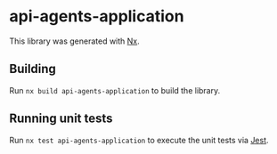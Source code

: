 # api-agents-application

This library was generated with [Nx](https://nx.dev).

## Building

Run `nx build api-agents-application` to build the library.

## Running unit tests

Run `nx test api-agents-application` to execute the unit tests via [Jest](https://jestjs.io).
